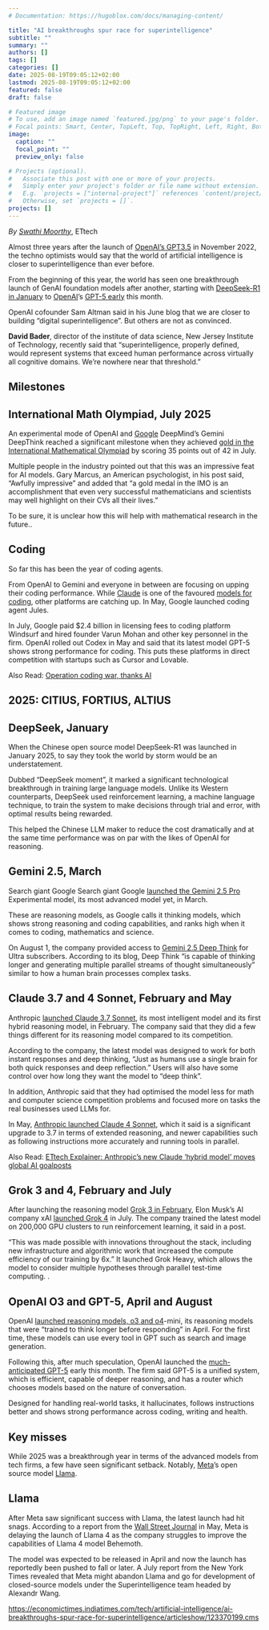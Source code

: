 ```yaml
---
# Documentation: https://hugoblox.com/docs/managing-content/

title: "AI breakthroughs spur race for superintelligence"
subtitle: ""
summary: ""
authors: []
tags: []
categories: []
date: 2025-08-19T09:05:12+02:00
lastmod: 2025-08-19T09:05:12+02:00
featured: false
draft: false

# Featured image
# To use, add an image named `featured.jpg/png` to your page's folder.
# Focal points: Smart, Center, TopLeft, Top, TopRight, Left, Right, BottomLeft, Bottom, BottomRight.
image:
  caption: ""
  focal_point: ""
  preview_only: false

# Projects (optional).
#   Associate this post with one or more of your projects.
#   Simply enter your project's folder or file name without extension.
#   E.g. `projects = ["internal-project"]` references `content/project/deep-learning/index.md`.
#   Otherwise, set `projects = []`.
projects: []
---
```


*By [Swathi Moorthy](https://m.economictimes.com/etreporter/author-swathi-moorthy-479257817.cms)*, ETtech

Almost three years after the launch of [OpenAI’s GPT3.5](https://economictimes.indiatimes.com/tech/technology/everything-you-need-to-know-about-openai/slideshow/97276114.cms) in November 2022, the techno optimists would say that the world of artificial intelligence is closer to superintelligence than ever before.

From the beginning of this year, the world has seen one breakthrough launch of GenAI foundation models after another, starting with [DeepSeek-R1 in January](https://economictimes.indiatimes.com/tech/artificial-intelligence/ettech-explainer-what-is-deepseek-chinas-competitor-to-openai/articleshow/117577579.cms?from=mdr) to [OpenAI](https://economictimes.indiatimes.com/topic/openai)’s [GPT-5 early](https://economictimes.indiatimes.com/tech/artificial-intelligence/openais-chat-gpt-5-all-you-need-to-know/articleshow/123184361.cms?from=mdr) this month.

OpenAI cofounder Sam Altman said in his June blog that we are closer to building “digital superintelligence”. But others are not as convinced.

**David Bader**, director of the institute of data science, New Jersey Institute of Technology, recently said that “superintelligence, properly defined, would represent systems that exceed human performance across virtually all cognitive domains. We’re nowhere near that threshold.”

## Milestones ##

## International Math Olympiad, July 2025 ##

An experimental mode of OpenAI and [Google](https://economictimes.indiatimes.com/topic/google) DeepMind’s Gemini DeepThink reached a significant milestone when they achieved [gold in the International Mathematical Olympiad](https://economictimes.indiatimes.com/tech/artificial-intelligence/google-and-openais-ai-models-win-milestone-gold-at-global-math-competition/articleshow/122825546.cms?from=mdr) by scoring 35 points out of 42 in July.

Multiple people in the industry pointed out that this was an impressive feat for AI models. Gary Marcus, an American psychologist, in his post said, “Awfully impressive” and added that “a gold medal in the IMO is an accomplishment that even very successful mathematicians and scientists may well highlight on their CVs all their lives.”

To be sure, it is unclear how this will help with mathematical research in the future..

## Coding ##

So far this has been the year of coding agents.

From OpenAI to Gemini and everyone in between are focusing on upping their coding performance. While [Claude](https://economictimes.indiatimes.com/topic/claude) is one of the favoured [models for coding](https://economictimes.indiatimes.com/tech/artificial-intelligence/anthropic-releases-claude-opus-4-1-amid-rival-chatgpts-advancements/articleshow/123143392.cms?from=mdr), other platforms are catching up. In May, Google launched coding agent Jules.

In July, Google paid $2.4 billion in licensing fees to coding platform Windsurf and hired founder Varun Mohan and other key personnel in the firm. OpenAI rolled out Codex in May and said that its latest model GPT-5 shows strong performance for coding. This puts these platforms in direct competition with startups such as Cursor and Lovable.

Also Read: [Operation coding war, thanks AI](https://economictimes.indiatimes.com/tech/artificial-intelligence/operation-coding-war-thanks-ai/articleshow/121420810.cms?from=mdr)

## 2025: CITIUS, FORTIUS, ALTIUS ##

## DeepSeek, January ##

When the Chinese open source model DeepSeek-R1 was launched in January 2025, to say they took the world by storm would be an understatement.

Dubbed “DeepSeek moment”, it marked a significant technological breakthrough in training large language models. Unlike its Western counterparts, DeepSeek used reinforcement learning, a machine language technique, to train the system to make decisions through trial and error, with optimal results being rewarded.

This helped the Chinese LLM maker to reduce the cost dramatically and at the same time performance was on par with the likes of OpenAI for reasoning.

## Gemini 2.5, March ##

Search giant Google Search giant Google [launched the Gemini 2.5 Pro](https://economictimes.indiatimes.com/tech/artificial-intelligence/google-rolls-out-experimental-version-of-gemini-2-5-pro-for-free-users/articleshow/119789671.cms?from=mdr) Experimental model, its most advanced model yet, in March.

These are reasoning models, as Google calls it thinking models, which shows strong reasoning and coding capabilities, and ranks high when it comes to coding, mathematics and science.

On August 1, the company provided access to [Gemini 2.5 Deep Think](https://economictimes.indiatimes.com/tech/artificial-intelligence/award-winning-variant-of-geminis-ai-model-is-live-confirms-ceo-sundar-pichai/articleshow/123046462.cms?from=mdr) for Ultra subscribers. According to its blog, Deep Think “is capable of thinking longer and generating multiple parallel streams of thought simultaneously” similar to how a human brain processes complex tasks.

## Claude 3.7 and 4 Sonnet, February and May ##

Anthropic [launched Claude 3.7 Sonnet](https://economictimes.indiatimes.com/tech/artificial-intelligence/anthropic-launches-advanced-ai-hybrid-reasoning-model/articleshow/118544367.cms?from=mdr), its most intelligent model and its first hybrid reasoning model, in February. The company said that they did a few things different for its reasoning model compared to its competition.

According to the company, the latest model was designed to work for both instant responses and deep thinking, “Just as humans use a single brain for both quick responses and deep reflection.” Users will also have some control over how long they want the model to “deep think”.

In addition, Anthropic said that they had optimised the model less for math and computer science competition problems and focused more on tasks the real businesses used LLMs for.

In May, [Anthropic launched Claude 4 Sonnet](https://economictimes.indiatimes.com/tech/artificial-intelligence/anthropic-rolls-out-claude-4-family-of-ai-agents/articleshow/121347800.cms?from=mdr), which it said is a significant upgrade to 3.7 in terms of extended reasoning, and newer capabilities such as following instructions more accurately and running tools in parallel.

Also Read: [ETtech Explainer: Anthropic’s new Claude ‘hybrid model’ moves global AI goalposts](https://economictimes.indiatimes.com/tech/artificial-intelligence/ettech-explainer-how-is-sonnet-3-7-hybrid-reasoning-model-different-from-rest-of-ai-pack/articleshow/118563166.cms?from=mdr)

## Grok 3 and 4, February and July ##

After launching the reasoning model [Grok 3 in February](https://economictimes.indiatimes.com/tech/artificial-intelligence/grok-3-ai-launch-all-you-need-to-know/articleshow/118328908.cms?from=mdr), Elon Musk’s AI company xAI [launched Grok 4](https://economictimes.indiatimes.com/news/international/us/elon-musk-unveils-grok-4-a-day-after-post-on-hitler-and-antisemitic-responses-sparked-outrage/articleshow/122358675.cms?from=mdr) in July. The company trained the latest model on 200,000 GPU clusters to run reinforcement learning, it said in a post.

“This was made possible with innovations throughout the stack, including new infrastructure and algorithmic work that increased the compute efficiency of our training by 6x.” It launched Grok Heavy, which allows the model to consider multiple hypotheses through parallel test-time computing. .

## OpenAI O3 and GPT-5, April and August ##

OpenAI [launched reasoning models, o3 and o4](https://economictimes.indiatimes.com/tech/artificial-intelligence/openai-introduces-o3-o4-mini-reasoning-models/articleshow/120371270.cms?from=mdr)-mini, its reasoning models that were “trained to think longer before responding” in April. For the first time, these models can use every tool in GPT such as search and image generation.

Following this, after much speculation, OpenAI launched the [much-anticipated GPT-5](https://economictimes.indiatimes.com/tech/technology/openai-makes-gpt-5-friendly-again-after-users-complain-of-cold-responses/articleshow/123356472.cms?from=mdr) early this month. The firm said GPT-5 is a unified system, which is efficient, capable of deeper reasoning, and has a router which chooses models based on the nature of conversation.

Designed for handling real-world tasks, it hallucinates, follows instructions better and shows strong performance across coding, writing and health.


## Key misses ##

While 2025 was a breakthrough year in terms of the advanced models from tech firms, a few have seen significant setback. Notably, [Meta](https://economictimes.indiatimes.com/topic/meta)’s open source model [Llama](https://economictimes.indiatimes.com/topic/llama).

## Llama ##

After Meta saw significant success with Llama, the latest launch had hit snags. According to a report from the [Wall Street Journal](https://economictimes.indiatimes.com/topic/wall-street-journal) in May, Meta is delaying the launch of Llama 4 as the company struggles to improve the capabilities of Llama 4 model Behemoth.

The model was expected to be released in April and now the launch has reportedly been pushed to fall or later. A July report from the New York Times revealed that Meta might abandon Llama and go for development of closed-source models under the Superintelligence team headed by Alexandr Wang.

https://economictimes.indiatimes.com/tech/artificial-intelligence/ai-breakthroughs-spur-race-for-superintelligence/articleshow/123370199.cms
